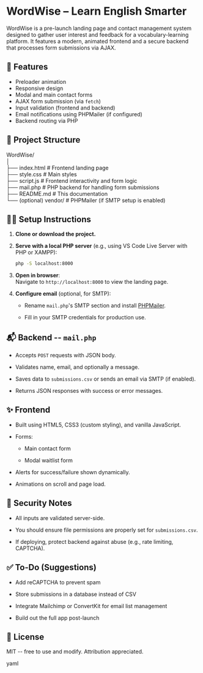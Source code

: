 # WordWise – Learn English Smarter

WordWise is a pre-launch landing page and contact management system designed to gather user interest and feedback for a vocabulary-learning platform. It features a modern, animated frontend and a secure backend that processes form submissions via AJAX.

## 🚀 Features

- Preloader animation
- Responsive design
- Modal and main contact forms
- AJAX form submission (via `fetch`)
- Input validation (frontend and backend)
- Email notifications using PHPMailer (if configured)
- Backend routing via PHP

## 📁 Project Structure

WordWise/\
│\
├── index.html # Frontend landing page\
├── style.css # Main styles\
├── script.js # Frontend interactivity and form logic\
├── mail.php # PHP backend for handling form submissions\
├── README.md # This documentation\
└── (optional) vendor/ # PHPMailer (if SMTP setup is enabled)


## 🧑‍💻 Setup Instructions

1. **Clone or download the project.**

2. **Serve with a local PHP server** (e.g., using VS Code Live Server with PHP or XAMPP):
   ```bash
   php -S localhost:8000
3.  **Open in browser**:\
    Navigate to `http://localhost:8000` to view the landing page.

4.  **Configure email** (optional, for SMTP):

    -   Rename `mail.php`'s SMTP section and install [PHPMailer](https://github.com/PHPMailer/PHPMailer).

    -   Fill in your SMTP credentials for production use.

📬 Backend -- `mail.php`
-----------------------

-   Accepts `POST` requests with JSON body.

-   Validates name, email, and optionally a message.

-   Saves data to `submissions.csv` or sends an email via SMTP (if enabled).

-   Returns JSON responses with success or error messages.

✨ Frontend
----------

-   Built using HTML5, CSS3 (custom styling), and vanilla JavaScript.

-   Forms:

    -   Main contact form

    -   Modal waitlist form

-   Alerts for success/failure shown dynamically.

-   Animations on scroll and page load.

🔐 Security Notes
-----------------

-   All inputs are validated server-side.

-   You should ensure file permissions are properly set for `submissions.csv`.

-   If deploying, protect backend against abuse (e.g., rate limiting, CAPTCHA).

✅ To-Do (Suggestions)
---------------------

-   Add reCAPTCHA to prevent spam

-   Store submissions in a database instead of CSV

-   Integrate Mailchimp or ConvertKit for email list management

-   Build out the full app post-launch

📄 License
----------

MIT -- free to use and modify. Attribution appreciated.

yaml
